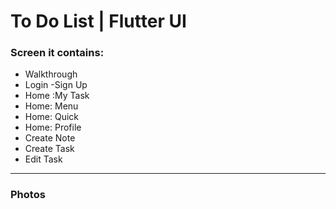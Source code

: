 <h1>
        To Do List | Flutter UI
    </h1>
    <h3>
        Screen it contains:
    </h3>
    <ul>
        <li>
            Walkthrough
        </li>
        <li>
            Login -Sign Up
        </li>
        <li>
            Home :My Task
        </li>
        <li>
            Home: Menu
        </li>
        <li>
            Home: Quick
        </li>
        <li>
            Home: Profile
        </li>
        <li>
            Create Note
        </li>
        <li>
            Create Task
        </li>
        <li>
            Edit Task
        </li>
    </ul>
    <hr>
    <h3> Photos </h3>
    <img src="https://raw.githubusercontent.com/Tu98-math/todolist/main/EP-01.png" alt="">
    <img src="https://raw.githubusercontent.com/Tu98-math/todolist/main/EP-02.png" alt="">
    <img src="https://raw.githubusercontent.com/Tu98-math/todolist/main/EP-03.png" alt="">
    <img src="https://raw.githubusercontent.com/Tu98-math/todolist/main/EP-04.png" alt="">
    <img src="https://raw.githubusercontent.com/Tu98-math/todolist/main/EP-05.png" alt="">
    <img src="https://raw.githubusercontent.com/Tu98-math/todolist/main/EP-06.png" alt="">
    <img src="https://raw.githubusercontent.com/Tu98-math/todolist/main/EP-07.png" alt="">
    <img src="https://raw.githubusercontent.com/Tu98-math/todolist/main/EP-08.png" alt="">
    <img src="https://raw.githubusercontent.com/Tu98-math/todolist/main/EP-09.png" alt="">

